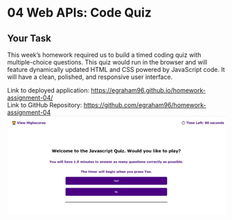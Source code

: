 # 04 Web APIs: Code Quiz

## Your Task

This week’s homework required us to build a timed coding quiz with multiple-choice questions. This quiz would run in the browser and will feature dynamically updated HTML and CSS powered by JavaScript code. It will have a clean, polished, and responsive user interface.


Link to deployed application: https://egraham96.github.io/homework-assignment-04/                                                                                              
Link to GitHub Repository: https://github.com/egraham96/homework-assignment-04
![Screenshot of Deployed Application](Assets/ScreenshotofDeployedApplication.PNG)